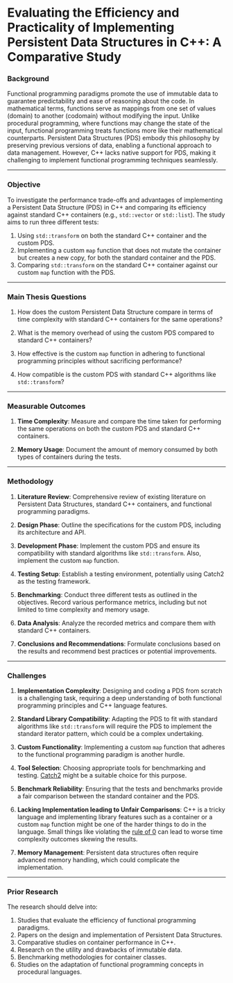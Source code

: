 # Evaluating the Efficiency and Practicality of Implementing Persistent Data Structures in C++: A Comparative Study


### Background

Functional programming paradigms promote the use of immutable data to guarantee predictability and ease of reasoning about the code. In mathematical terms, functions serve as mappings from one set of values (domain) to another (codomain) without modifying the input. Unlike procedural programming, where functions may change the state of the input, functional programming treats functions more like their mathematical counterparts. Persistent Data Structures (PDS) embody this philosophy by preserving previous versions of data, enabling a functional approach to data management. However, C++ lacks native support for PDS, making it challenging to implement functional programming techniques seamlessly.

---

### Objective

To investigate the performance trade-offs and advantages of implementing a Persistent Data Structure (PDS) in C++ and comparing its efficiency against standard C++ containers (e.g., `std::vector` or `std::list`). The study aims to run three different tests:

1. Using `std::transform` on both the standard C++ container and the custom PDS.
2. Implementing a custom `map` function that does not mutate the container but creates a new copy, for both the standard container and the PDS.
3. Comparing `std::transform` on the standard C++ container against our custom `map` function with the PDS.

---

### Main Thesis Questions

1. How does the custom Persistent Data Structure compare in terms of time complexity with standard C++ containers for the same operations?

2. What is the memory overhead of using the custom PDS compared to standard C++ containers?

3. How effective is the custom `map` function in adhering to functional programming principles without sacrificing performance?

4. How compatible is the custom PDS with standard C++ algorithms like `std::transform`?

---

### Measurable Outcomes

1. **Time Complexity**: Measure and compare the time taken for performing the same operations on both the custom PDS and standard C++ containers.

2. **Memory Usage**: Document the amount of memory consumed by both types of containers during the tests.

---

### Methodology

1. **Literature Review**: Comprehensive review of existing literature on Persistent Data Structures, standard C++ containers, and functional programming paradigms.

2. **Design Phase**: Outline the specifications for the custom PDS, including its architecture and API.

3. **Development Phase**: Implement the custom PDS and ensure its compatibility with standard algorithms like `std::transform`. Also, implement the custom `map` function.

4. **Testing Setup**: Establish a testing environment, potentially using Catch2 as the testing framework.

5. **Benchmarking**: Conduct three different tests as outlined in the objectives. Record various performance metrics, including but not limited to time complexity and memory usage.

6. **Data Analysis**: Analyze the recorded metrics and compare them with standard C++ containers.

7. **Conclusions and Recommendations**: Formulate conclusions based on the results and recommend best practices or potential improvements.

---

### Challenges

1. **Implementation Complexity**: Designing and coding a PDS from scratch is a challenging task, requiring a deep understanding of both functional programming principles and C++ language features.

2. **Standard Library Compatibility**: Adapting the PDS to fit with standard algorithms like `std::transform` will require the PDS to implement the standard iterator pattern, which could be a complex undertaking.

3. **Custom Functionality**: Implementing a custom `map` function that adheres to the functional programming paradigm is another hurdle.

4. **Tool Selection**: Choosing appropriate tools for benchmarking and testing. [Catch2](https://github.com/catchorg/Catch2) might be a suitable choice for this purpose.

5. **Benchmark Reliability**: Ensuring that the tests and benchmarks provide a fair comparison between the standard container and the PDS.


6. **Lacking Implementation leading to Unfair Comparisons**: C++ is a tricky language and implementing library features such as a container or a custom `map` function might be one of the harder things to do in the language. Small things like violating the [rule of 0](https://isocpp.github.io/CppCoreGuidelines/CppCoreGuidelines#c20-if-you-can-avoid-defining-default-operations-do) can lead to worse time complexity outcomes skewing the results.

7. **Memory Management**: Persistent data structures often require advanced memory handling, which could complicate the implementation.

---

### Prior Research

The research should delve into:

1. Studies that evaluate the efficiency of functional programming paradigms.
2. Papers on the design and implementation of Persistent Data Structures.
3. Comparative studies on container performance in C++.
4. Research on the utility and drawbacks of immutable data.
5. Benchmarking methodologies for container classes.
6. Studies on the adaptation of functional programming concepts in procedural languages.
